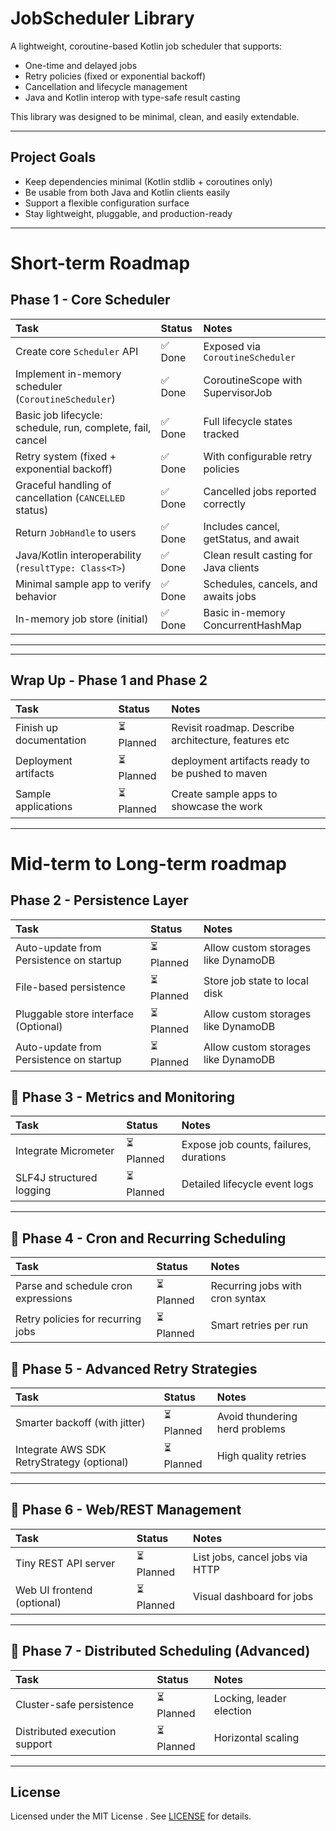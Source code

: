 # JobScheduler Library

A lightweight, coroutine-based Kotlin job scheduler that supports:

- One-time and delayed jobs
- Retry policies (fixed or exponential backoff)
- Cancellation and lifecycle management
- Java and Kotlin interop with type-safe result casting

This library was designed to be minimal, clean, and easily extendable.

---

## Project Goals

- Keep dependencies minimal (Kotlin stdlib + coroutines only)
- Be usable from both Java and Kotlin clients easily
- Support a flexible configuration surface
- Stay lightweight, pluggable, and production-ready

---

# Short-term Roadmap

## Phase 1 - Core Scheduler

| Task                                                       | Status | Notes                                 |
|:-----------------------------------------------------------|:-------|:--------------------------------------|
| Create core `Scheduler` API                                | ✅ Done | Exposed via `CoroutineScheduler`      |
| Implement in-memory scheduler (`CoroutineScheduler`)       | ✅ Done | CoroutineScope with SupervisorJob     |
| Basic job lifecycle: schedule, run, complete, fail, cancel | ✅ Done | Full lifecycle states tracked         |
| Retry system (fixed + exponential backoff)                 | ✅ Done | With configurable retry policies      |
| Graceful handling of cancellation (`CANCELLED` status)     | ✅ Done | Cancelled jobs reported correctly     |
| Return `JobHandle` to users                                | ✅ Done | Includes cancel, getStatus, and await |
| Java/Kotlin interoperability (`resultType: Class<T>`)      | ✅ Done | Clean result casting for Java clients |
| Minimal sample app to verify behavior                      | ✅ Done | Schedules, cancels, and awaits jobs   |
| In-memory job store (initial)                              | ✅ Done | Basic in-memory ConcurrentHashMap     |

---

---

## Wrap Up - Phase 1 and Phase 2

| Task                    | Status    | Notes                                                |
|:------------------------|:----------|:-----------------------------------------------------|
| Finish up documentation | ⏳ Planned | Revisit roadmap. Describe architecture, features etc |
| Deployment artifacts    | ⏳ Planned | deployment artifacts ready to be pushed to maven     |
| Sample applications     | ⏳ Planned | Create sample apps to showcase the work              |

---

# Mid-term to Long-term roadmap

## Phase 2 - Persistence Layer

| Task                                    | Status    | Notes                               |
|:----------------------------------------|:----------|:------------------------------------|
| Auto-update from Persistence on startup | ⏳ Planned | Allow custom storages like DynamoDB |
| File-based persistence                  | ⏳ Planned | Store job state to local disk       |
| Pluggable store interface (Optional)    | ⏳ Planned | Allow custom storages like DynamoDB |
| Auto-update from Persistence on startup | ⏳ Planned | Allow custom storages like DynamoDB |

## 🛅 Phase 3 - Metrics and Monitoring

| Task                     | Status    | Notes                                  |
|:-------------------------|:----------|:---------------------------------------|
| Integrate Micrometer     | ⏳ Planned | Expose job counts, failures, durations |
| SLF4J structured logging | ⏳ Planned | Detailed lifecycle event logs          |

---

## 🛅 Phase 4 - Cron and Recurring Scheduling

| Task                                | Status    | Notes                           |
|:------------------------------------|:----------|:--------------------------------|
| Parse and schedule cron expressions | ⏳ Planned | Recurring jobs with cron syntax |
| Retry policies for recurring jobs   | ⏳ Planned | Smart retries per run           |

## 🛅 Phase 5 - Advanced Retry Strategies

| Task                                       | Status    | Notes                          |
|:-------------------------------------------|:----------|:-------------------------------|
| Smarter backoff (with jitter)              | ⏳ Planned | Avoid thundering herd problems |
| Integrate AWS SDK RetryStrategy (optional) | ⏳ Planned | High quality retries           |

---

## 🛅 Phase 6 - Web/REST Management

| Task                       | Status    | Notes                           |
|:---------------------------|:----------|:--------------------------------|
| Tiny REST API server       | ⏳ Planned | List jobs, cancel jobs via HTTP |
| Web UI frontend (optional) | ⏳ Planned | Visual dashboard for jobs       |

---

## 🛅 Phase 7 - Distributed Scheduling (Advanced)

| Task                          | Status    | Notes                    |
|:------------------------------|:----------|:-------------------------|
| Cluster-safe persistence      | ⏳ Planned | Locking, leader election |
| Distributed execution support | ⏳ Planned | Horizontal scaling       |

---

## License

Licensed under the MIT License . See [LICENSE](LICENSE) for details.

